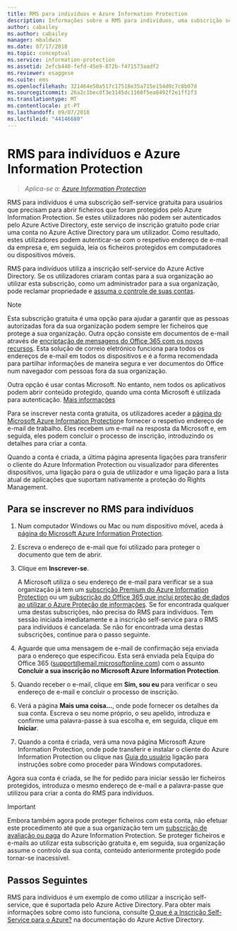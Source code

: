 ```yaml
---
title: RMS para indivíduos e Azure Information Protection
description: Informações sobre o RMS para indivíduos, uma subscrição self-service gratuita para os utilizadores que foram enviados os ficheiros protegidos, mas estes utilizadores não podem ser autenticados porque o respetivo departamento de TI não gere uma conta para os mesmos no Azure.
author: cabailey
ms.author: cabailey
manager: mbaldwin
ms.date: 07/17/2018
ms.topic: conceptual
ms.service: information-protection
ms.assetid: 2efcb440-fefd-45e9-872b-f471573aadf2
ms.reviewer: esaggese
ms.suite: ems
ms.openlocfilehash: 321464e50a517c17518e35a715e154d0c7c8b07d
ms.sourcegitcommit: 26a2c1becdf3e3145dc1168f5ea8492f2e1ff2f3
ms.translationtype: MT
ms.contentlocale: pt-PT
ms.lasthandoff: 09/07/2018
ms.locfileid: "44146680"
---
```

# <a name="rms-for-individuals-and-azure-information-protection"></a>RMS para indivíduos e Azure Information Protection

>*Aplica-se a: [Azure Information Protection](https://azure.microsoft.com/pricing/details/information-protection)*

RMS para indivíduos é uma subscrição self-service gratuita para usuários que precisam para abrir ficheiros que foram protegidos pelo Azure Information Protection. Se estes utilizadores não podem ser autenticados pelo Azure Active Directory, este serviço de inscrição gratuito pode criar uma conta no Azure Active Directory para um utilizador. Como resultado, estes utilizadores podem autenticar-se com o respetivo endereço de e-mail da empresa e, em seguida, leia os ficheiros protegidos em computadores ou dispositivos móveis.

RMS para indivíduos utiliza a inscrição self-service do Azure Active Directory. Se os utilizadores criaram contas para a sua organização ao utilizar esta subscrição, como um administrador para a sua organização, pode reclamar propriedade e [assuma o controle de suas contas](/active-directory/domains-admin-takeover#external-admin-takeover). 


> [!NOTE]
> Esta subscrição gratuita é uma opção para ajudar a garantir que as pessoas autorizadas fora da sua organização podem sempre ler ficheiros que protege a sua organização. Outra opção consiste em documentos de e-mail através de [encriptação de mensagens do Office 365 com os novos recursos](https://support.office.com/article/7ff0c040-b25c-4378-9904-b1b50210d00e). Esta solução de correio eletrónico funciona para todos os endereços de e-mail em todos os dispositivos e é a forma recomendada para partilhar informações de maneira segura e ver documentos do Office num navegador com pessoas fora da sua organização.
> 
> Outra opção é usar contas Microsoft. No entanto, nem todos os aplicativos podem abrir conteúdo protegido, quando uma conta Microsoft é utilizada para autenticação. [Mais informações](secure-collaboration-documents.md#supported-scenarios-for-opening-protected-documents) 

Para se inscrever nesta conta gratuita, os utilizadores aceder a [página do Microsoft Azure Information Protection](https://aka.ms/rms-signup)e fornecer o respetivo endereço de e-mail de trabalho. Eles recebem um e-mail na resposta da Microsoft e, em seguida, eles podem concluir o processo de inscrição, introduzindo os detalhes para criar a conta. 

Quando a conta é criada, a última página apresenta ligações para transferir o cliente do Azure Information Protection ou visualizador para diferentes dispositivos, uma ligação para o guia de utilizador e uma ligação para a lista atual de aplicações que suportam nativamente a proteção do Rights Management. 

## <a name="to-sign-up-for-rms-for-individuals"></a>Para se inscrever no RMS para indivíduos

1. Num computador Windows ou Mac ou num dispositivo móvel, aceda à [página do Microsoft Azure Information Protection](https://aka.ms/rms-signup).

2. Escreva o endereço de e-mail que foi utilizado para proteger o documento que tem de abrir.

3. Clique em **Inscrever-se**.

    A Microsoft utiliza o seu endereço de e-mail para verificar se a sua organização já tem um [subscrição Premium do Azure Information Protection](https://www.microsoft.com/cloud-platform/azure-information-protection-pricing) ou um [subscrição do Office 365 que inclui proteção de dados ao utilizar o Azure Proteção de informações](http://download.microsoft.com/download/E/C/F/ECF42E71-4EC0-48FF-AA00-577AC14D5B5C/Azure_Information_Protection_licensing_datasheet_EN-US.pdf). Se for encontrada qualquer uma destas subscrições, não precisa do RMS para indivíduos. Tem sessão iniciada imediatamente e a inscrição self-service para o RMS para indivíduos é cancelada. Se não for encontrada uma destas subscrições, continue para o passo seguinte.

4. Aguarde que uma mensagem de e-mail de confirmação seja enviada para o endereço que especificou. Esta será enviada pela Equipa do Office 365 (support@email.microsoftonline.com) com o assunto **Concluir a sua inscrição no Microsoft Azure Information Protection**.

5. Quando receber o e-mail, clique em **Sim, sou eu** para verificar o seu endereço de e-mail e concluir o processo de inscrição.

6. Verá a página **Mais uma coisa...**, onde pode fornecer os detalhes da sua conta. Escreva o seu nome próprio, o seu apelido, introduza e confirme uma palavra-passe à sua escolha e, em seguida, clique em **Iniciar**.

7. Quando a conta é criada, verá uma nova página Microsoft Azure Information Protection, onde pode transferir e instalar o cliente do Azure Information Protection ou clique nas [Guia do usuário](./rms-client/client-user-guide.md) ligação para instruções sobre como proceder para Windows computadores.

Agora sua conta é criada, se lhe for pedido para iniciar sessão ler ficheiros protegidos, introduza o mesmo endereço de e-mail e a palavra-passe que utilizou para criar a conta do RMS para indivíduos.

> [!IMPORTANT]
> Embora também agora pode proteger ficheiros com esta conta, não efetuar este procedimento até que a sua organização tem um [subscrição de avaliação ou paga](https://azure.microsoft.com/pricing/details/information-protection/) do Azure Information Protection. Se proteger ficheiros e e-mails ao utilizar esta subscrição gratuita e, em seguida, sua organização assume o controlo da sua conta, conteúdo anteriormente protegido pode tornar-se inacessível.


## <a name="next-steps"></a>Passos Seguintes
RMS para indivíduos é um exemplo de como utilizar a inscrição self-service, que é suportada pelo Azure Active Directory. Para obter mais informações sobre como isto funciona, consulte [O que é a Inscrição Self-Service para o Azure?](/active-directory/active-directory-self-service-signup) na documentação do Azure Active Directory.

